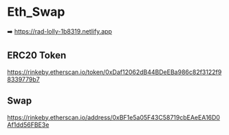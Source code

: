 # Eth_Swap
➡️ https://rad-lolly-1b8319.netlify.app

## ERC20 Token 
https://rinkeby.etherscan.io/token/0xDaf12062dB44BDeEBa986c82f3122f98339779b7
## Swap 
https://rinkeby.etherscan.io/address/0xBF1e5a05F43C58719cbEAeEA16D0Af1dd56FBE3e

